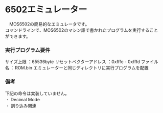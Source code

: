# 6502エミュレーター

　MOS6502の簡易的なエミュレータです。  
コマンドラインで、MOS6502のマシン語で書かれたプログラムを実行することができます。
 
### 実行プログラム要件

サイズ上限          ：65536byte 
リセットベクターアドレス  ：0xfffc - 0xfffd 
ファイル名           ：ROM.bin 
エミュレーターと同じディレクトリに実行プログラムを配置 

### 備考
下記の命令は実装していません。  
・ Decimal Mode  
・ 割り込み関連  
